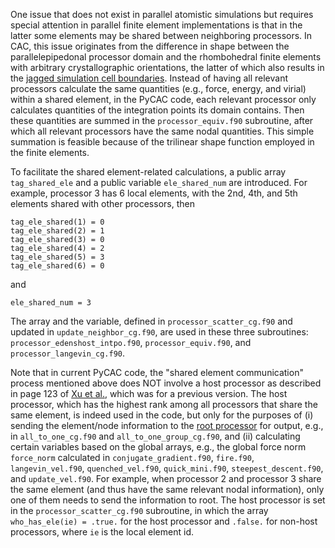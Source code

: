 
One issue that does not exist in parallel atomistic simulations but requires special attention in parallel finite element implementations is that in the latter some elements may be shared between neighboring processors. In CAC, this issue originates from the difference in shape between the parallelepipedonal processor domain and the rhombohedral finite elements with arbitrary crystallographic orientations, the latter of which also results in the [jagged simulation cell boundaries](../chapter-5/zigzag.md). Instead of having all relevant processors calculate the same quantities (e.g., force, energy, and virial) within a shared element, in the PyCAC code, each relevant processor only calculates quantities of the integration points its domain contains. Then these quantities are summed in the `processor_equiv.f90` subroutine, after which all relevant processors have the same nodal quantities. This simple summation is feasible because of the trilinear shape function employed in the finite elements.

To facilitate the shared element-related calculations, a public array `tag_shared_ele` and a public variable `ele_shared_num` are introduced. For example, processor 3 has 6 local elements, with the 2nd, 4th, and 5th elements shared with other processors, then

	tag_ele_shared(1) = 0
	tag_ele_shared(2) = 1
	tag_ele_shared(3) = 0
	tag_ele_shared(4) = 2
	tag_ele_shared(5) = 3
	tag_ele_shared(6) = 0

and

	ele_shared_num = 3

The array and the variable, defined in `processor_scatter_cg.f90` and updated in `update_neighbor_cg.f90`, are used in these three subroutines: `processor_edenshost_intpo.f90`, `processor_equiv.f90`, and `processor_langevin_cg.f90`.

Note that in current PyCAC code, the "shared element communication" process mentioned above does NOT involve a host processor as described in page 123 of [Xu et al.](http://dx.doi.org/10.1016/j.ijplas.2015.05.007), which was for a previous version. The host processor, which has the highest rank among all processors that share the same element, is indeed used in the code, but only for the purposes of (i) sending the element/node information to the [root processor](rank.md) for output, e.g., in `all_to_one_cg.f90` and `all_to_one_group_cg.f90`, and (ii) calculating certain variables based on the global arrays, e.g., the global force norm `force_norm` calculated in `conjugate_gradient.f90`, `fire.f90`, `langevin_vel.f90`, `quenched_vel.f90`, `quick_mini.f90`, `steepest_descent.f90`, and `update_vel.f90`. For example, when processor 2 and processor 3 share the same element (and thus have the same relevant nodal information), only one of them needs to send the information to root. The host processor is set in the `processor_scatter_cg.f90` subroutine, in which the array `who_has_ele(ie) = .true.` for the host processor and `.false.` for non-host processors, where `ie` is the local element id.


